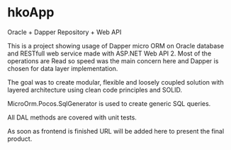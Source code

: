# hkoApp
Oracle + Dapper Repository + Web API

This is a project showing usage of Dapper micro ORM on Oracle database and RESTfull web service made with ASP.NET Web API 2. Most of the operations are Read so speed was the main concern here and Dapper is chosen for data layer implementation.

The goal was to create modular, flexible and loosely coupled solution with layered architecture using clean code principles and SOLID. 

MicroOrm.Pocos.SqlGenerator is used to create generic SQL queries. 

All DAL methods are covered with unit tests.

As soon as frontend is finished URL will be added here to present the final product.
